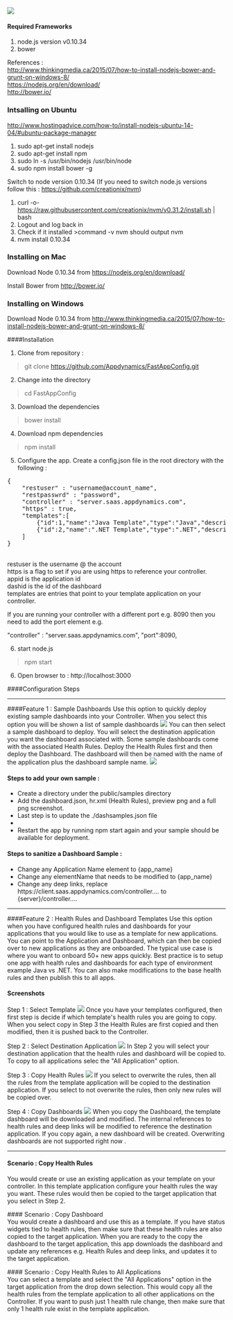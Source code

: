 <img src="https://github.com/Appdynamics/FastAppConfig/blob/master/public/img/features.png"/>

#### Required Frameworks
1. node.js version v0.10.34<br/>
2. bower<br/>

References :<br/>
http://www.thinkingmedia.ca/2015/07/how-to-install-nodejs-bower-and-grunt-on-windows-8/<br/>
https://nodejs.org/en/download/<br/>
http://bower.io/<br/>

### Intsalling on Ubuntu
http://www.hostingadvice.com/how-to/install-nodejs-ubuntu-14-04/#ubuntu-package-manager

1. sudo apt-get install nodejs
2. sudo apt-get install npm
3. sudo ln -s /usr/bin/nodejs /usr/bin/node
4. sudo npm install bower -g

Switch to node version 0.10.34
(If you need to switch node.js versions follow this : https://github.com/creationix/nvm)

1. curl -o- https://raw.githubusercontent.com/creationix/nvm/v0.31.2/install.sh | bash
2. Logout and log back in
2. Check if it installed >command -v nvm should output nvm
3. nvm install 0.10.34

### Installing on Mac
Download Node 0.10.34 from
https://nodejs.org/en/download/<br/>

Install Bower from
http://bower.io/<br/>

### Installing on Windows
Download Node 0.10.34 from
http://www.thinkingmedia.ca/2015/07/how-to-install-nodejs-bower-and-grunt-on-windows-8/<br/>

####Installation

1. Clone from repository : 
>git clone https://github.com/Appdynamics/FastAppConfig.git

2. Change into the directory
> cd FastAppConfig

3. Download the dependencies
> bower install

4. Download npm dependencies
> npm install

5. Configure the app. 
Create a config.json file in the root directory with the following :

<pre>
{
	"restuser" : "username@account_name",
	"restpasswrd" : "password",
	"controller" : "server.saas.appdynamics.com",
	"https" : true,
	"templates":[
		{"id":1,"name":"Java Template","type":"Java","description":"Java Application - Health Rules and Dashboards","appid":2,"dashid":2},
		{"id":2,"name":".NET Template","type":".NET","description":".NET Application - Health Rules and Dashboards","appid":3,"dashid":3}
	]
}
</pre>
<br/>
restuser is the username @ the account <br/>
https is a flag to set if you are using https to reference your controller.<br/>
appid is the application id<br/>
dashid is the id of the dashboard<br/>
templates are entries that point to your template application on your controller.<br/> 

If you are running your controller with a different port e.g. 8090 then you need to add the port element e.g.

"controller" : "server.saas.appdynamics.com",
"port":8090,

6. start node.js
> npm start

6. Open browser to :
http://localhost:3000

####Configuration Steps


---
####Feature 1 : Sample Dashboards
Use this option to quickly deploy existing sample dashboards into your Controller. When you select this option you will be shown a list of sample dashboards
<img src="https://github.com/Appdynamics/FastAppConfig/blob/master/public/img/sample1.png"/>
You can then select a sample dashboard to deploy. You will select the destination application you want the dashboard associated with. Some sample dashboards come with the associated Health Rules. Deploy the Health Rules first and then deploy the Dashboard. The dashboard will then be named with the name of the application plus the dashboard sample name.
<img src="https://github.com/Appdynamics/FastAppConfig/blob/master/public/img/sample2.png"/>

#### Steps to add your own sample : <br/>
<ul>
	<li>Create a directory under the public/samples directory</li>
	<li>Add the dashboard.json, hr.xml (Health Rules), preview png and a full png screenshot.</li>
	<li>Last step is to update the ./dashsamples.json file<li>
	<li>Restart the app by running npm start again and your sample should be available for deployment.</li>
</ul>

#### Steps to sanitize a Dashboard Sample : <br/>
<ul>
	<li>Change any Application Name element to {app_name}</li>
	<li>Change any elementName that needs to be modified to {app_name}</li>
	<li>Change any deep links, replace https://client.saas.appdynamics.com/controller.... to {server}/controller....</li> 
</ul>


---
####Feature 2 : Health Rules and Dashboard Templates
Use this option when you have configured health rules and dashboards for your applications that you would like to use as a template for new applications. You can point to the Application and Dashboard, which can then be copied over to new applications as they are onboarded. The typical use case is where you want to onboard 50+ new apps quickly. Best practice is to setup one app with health rules and dashboards for each type of environment example Java vs .NET. You can also make modifications to the base health rules and then publish this to all apps.

#### Screenshots
Step 1 : Select Template
<img src="https://github.com/Appdynamics/FastAppConfig/blob/master/public/img/step1.png"/>
Once you have your templates configured, then first step is decide if which template's health rules you are going to copy. When you select copy in Step 3
the Health Rules are first copied and then modified, then it is pushed back to the Controller.

Step 2 : Select Destination Application
<img src="https://github.com/Appdynamics/FastAppConfig/blob/master/public/img/step2.png"/>
In Step 2 you will select your destination application that the health rules and dashboard will be copied to. To copy to all applications selec the "All Application" option.

Step 3 : Copy Health Rules
<img src="https://github.com/Appdynamics/FastAppConfig/blob/master/public/img/step3.png"/>
If you select to overwrite the rules, then all the rules from the template application will be copied to the destination application. If you select to not overwrite the rules, then only new rules will be copied over.

Step 4 : Copy Dashboards
<img src="https://github.com/Appdynamics/FastAppConfig/blob/master/public/img/step4.png"/>
When you copy the Dashboard, the template dashboard will be downloaded and modified. The internal references to health rules and deep links will be modified to reference the destination application. If you copy again, a new dashboard will be created. Overwriting dashboards are not supported right now .

---
#### Scenario : Copy Health Rules <br/>
You would create or use an existing application as your template on your controller. In this template application configure your health rules the way you want. These rules would then be copied to the target application that you select in Step 2. 
<p/>
#### Scenario : Copy Dashboard <br/>
You would create a dashboard and use this as a template. If you have status widgets tied to health rules, then make sure that these health rules are also copied to the target application. When you are ready to the copy the dashboard to the target application, this app downloads the 
dashboard and update any references e.g. Health Rules and deep links, and updates it to the target application. 
<p/>
#### Scenario : Copy Health Rules to All Applications <br/>
You can select a template and select the "All Applications" option in the target application from the drop down selection. This would copy
all the health rules from the template application to all other applications on the Controller. 
If you want to push just 1 health rule change, then make sure that only 1 health rule exist in the template application.




